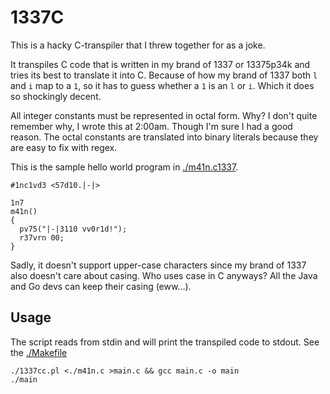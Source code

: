# 1337C

This is a hacky C-transpiler that I threw together for as a joke.

It transpiles C code that is written in my brand of 1337 or 13375p34k and tries
its best to translate it into C. Because of how my brand of 1337 both `l` and `i`
map to a `1`, so it has to guess whether a `1` is an `l` or `i`. Which it does so
shockingly decent.

All integer constants must be represented in octal form. Why? I don't quite remember
why, I wrote this at 2:00am. Though I'm sure I had a good reason. The octal
constants are translated into binary literals because they are easy to fix with
regex.

This is the sample hello world program in [./m41n.c1337](./m41n.c1337).
```
#1nc1vd3 <57d10.|-|>

1n7
m41n()
{
  pv75("|-|3110 vv0r1d!");
  r37vrn 00;
}
```

Sadly, it doesn't support upper-case characters since my brand of 1337 also
doesn't care about casing. Who uses case in C anyways? All the Java and Go devs
can keep their casing (eww...).

## Usage

The script reads from stdin and will print the transpiled code to stdout. See
the [./Makefile](./Makefile)

```
./1337cc.pl <./m41n.c >main.c && gcc main.c -o main
./main
```
